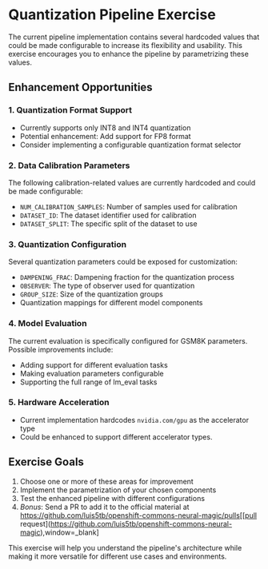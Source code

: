 # Quantization Pipeline Exercise

The current pipeline implementation contains several hardcoded values that could be made configurable to increase its flexibility and usability. This exercise encourages you to enhance the pipeline by parametrizing these values.

## Enhancement Opportunities

### 1. Quantization Format Support
- Currently supports only INT8 and INT4 quantization
- Potential enhancement: Add support for FP8 format
- Consider implementing a configurable quantization format selector

### 2. Data Calibration Parameters
The following calibration-related values are currently hardcoded and could be made configurable:
- `NUM_CALIBRATION_SAMPLES`: Number of samples used for calibration
- `DATASET_ID`: The dataset identifier used for calibration
- `DATASET_SPLIT`: The specific split of the dataset to use

### 3. Quantization Configuration
Several quantization parameters could be exposed for customization:
- `DAMPENING_FRAC`: Dampening fraction for the quantization process
- `OBSERVER`: The type of observer used for quantization
- `GROUP_SIZE`: Size of the quantization groups
- Quantization mappings for different model components

### 4. Model Evaluation
The current evaluation is specifically configured for GSM8K parameters. Possible improvements include:
- Adding support for different evaluation tasks
- Making evaluation parameters configurable
- Supporting the full range of lm_eval tasks

### 5. Hardware Acceleration
- Current implementation hardcodes `nvidia.com/gpu` as the accelerator type
- Could be enhanced to support different accelerator types.

## Exercise Goals
1. Choose one or more of these areas for improvement
2. Implement the parametrization of your chosen components
3. Test the enhanced pipeline with different configurations
4. *Bonus*: Send a PR to add it to the official material at https://github.com/luis5tb/openshift-commons-neural-magic/pulls[[pull request](https://github.com/luis5tb/openshift-commons-neural-magic),window=_blank]

This exercise will help you understand the pipeline's architecture while making it more versatile for different use cases and environments.

